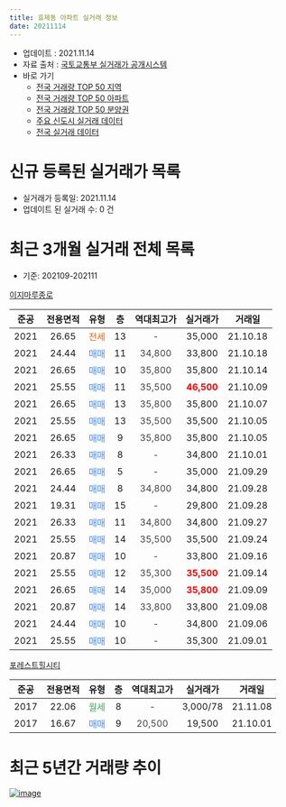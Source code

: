 ```yaml
---
title: 효제동 아파트 실거래 정보
date: 20211114
---
```


* 업데이트 : 2021.11.14
* 자료 출처 : [국토교통부 실거래가 공개시스템](http://rt.molit.go.kr)
* 바로 가기
    * [전국 거래량 TOP 50 지역](https://apt-info.github.io/apt-trade-info/tr)
    * [전국 거래량 TOP 50 아파트](https://apt-info.github.io/apt-trade-info/ta)
    * [전국 거래량 TOP 50 분양권](https://apt-info.github.io/apt-trade-info/tb)
    * [주요 신도시 실거래 데이터](https://apt-info.github.io/apt-trade-info/newtown)
    * [전국 실거래 데이터](https://apt-info.github.io/apt-trade-info/all)



<script async src="https://pagead2.googlesyndication.com/pagead/js/adsbygoogle.js"></script>
<!-- 기본광고 -->
<ins class="adsbygoogle"
     style="display:block"
     data-ad-client="ca-pub-1142216861245946"
     data-ad-slot="4805727019"
     data-ad-format="auto"
     data-full-width-responsive="true"></ins>
<script>
     (adsbygoogle = window.adsbygoogle || []).push({});
</script>


# 신규 등록된 실거래가 목록

* 실거래가 등록일: 2021.11.14
* 업데이트 된 실거래 수: 0 건




<script async src="https://pagead2.googlesyndication.com/pagead/js/adsbygoogle.js"></script>
<!-- 기본광고 -->
<ins class="adsbygoogle"
     style="display:block"
     data-ad-client="ca-pub-1142216861245946"
     data-ad-slot="4805727019"
     data-ad-format="auto"
     data-full-width-responsive="true"></ins>
<script>
     (adsbygoogle = window.adsbygoogle || []).push({});
</script>


# 최근 3개월 실거래 전체 목록
* 기준: 202109-202111


[이지마루종로](https://search.naver.com/search.naver?query=%EC%9D%B4%EC%A7%80%EB%A7%88%EB%A3%A8%EC%A2%85%EB%A1%9C)

|준공|전용면적|유형|층|역대최고가|실거래가|거래일|
|:---:|:---:|:---:|:---:|:---:|:---:|:---:|
|2021|26.65|<span style="color:#FF5A00">전세</span>|13|<span style="color:#444444">-</span>|35,000|21.10.18|
|2021|24.44|<span style="color:#4285F3">매매</span>|11|<span style="color:#444444">34,800</span>|33,800|21.10.18|
|2021|26.65|<span style="color:#4285F3">매매</span>|10|<span style="color:#444444">35,800</span>|35,800|21.10.14|
|2021|25.55|<span style="color:#4285F3">매매</span>|11|<span style="color:#444444">35,500</span>|<b><span style="color:#FF0000">46,500</span></b>|21.10.09|
|2021|26.65|<span style="color:#4285F3">매매</span>|13|<span style="color:#444444">35,800</span>|35,800|21.10.07|
|2021|25.55|<span style="color:#4285F3">매매</span>|13|<span style="color:#444444">35,500</span>|35,500|21.10.05|
|2021|26.65|<span style="color:#4285F3">매매</span>|9|<span style="color:#444444">35,800</span>|35,800|21.10.05|
|2021|26.33|<span style="color:#4285F3">매매</span>|8|<span style="color:#444444">-</span>|34,800|21.10.01|
|2021|26.65|<span style="color:#4285F3">매매</span>|5|<span style="color:#444444">-</span>|35,000|21.09.29|
|2021|24.44|<span style="color:#4285F3">매매</span>|8|<span style="color:#444444">34,800</span>|34,800|21.09.28|
|2021|19.31|<span style="color:#4285F3">매매</span>|15|<span style="color:#444444">-</span>|29,800|21.09.28|
|2021|26.33|<span style="color:#4285F3">매매</span>|11|<span style="color:#444444">34,800</span>|34,800|21.09.27|
|2021|25.55|<span style="color:#4285F3">매매</span>|14|<span style="color:#444444">35,500</span>|35,500|21.09.24|
|2021|20.87|<span style="color:#4285F3">매매</span>|10|<span style="color:#444444">-</span>|33,800|21.09.16|
|2021|25.55|<span style="color:#4285F3">매매</span>|12|<span style="color:#444444">35,300</span>|<b><span style="color:#FF0000">35,500</span></b>|21.09.14|
|2021|26.65|<span style="color:#4285F3">매매</span>|14|<span style="color:#444444">35,000</span>|<b><span style="color:#FF0000">35,800</span></b>|21.09.09|
|2021|20.87|<span style="color:#4285F3">매매</span>|14|<span style="color:#444444">33,800</span>|33,800|21.09.08|
|2021|24.44|<span style="color:#4285F3">매매</span>|10|<span style="color:#444444">-</span>|34,800|21.09.06|
|2021|25.55|<span style="color:#4285F3">매매</span>|10|<span style="color:#444444">-</span>|35,300|21.09.01|

[포레스트힐시티](https://search.naver.com/search.naver?query=%ED%8F%AC%EB%A0%88%EC%8A%A4%ED%8A%B8%ED%9E%90%EC%8B%9C%ED%8B%B0)

|준공|전용면적|유형|층|역대최고가|실거래가|거래일|
|:---:|:---:|:---:|:---:|:---:|:---:|:---:|
|2017|22.06|<span style="color:#34A853">월세</span>|8|<span style="color:#444444">-</span>|3,000/78|21.11.08|
|2017|16.67|<span style="color:#4285F3">매매</span>|9|<span style="color:#444444">20,500</span>|19,500|21.10.01|



<script async src="https://pagead2.googlesyndication.com/pagead/js/adsbygoogle.js"></script>
<!-- 기본광고 -->
<ins class="adsbygoogle"
     style="display:block"
     data-ad-client="ca-pub-1142216861245946"
     data-ad-slot="4805727019"
     data-ad-format="auto"
     data-full-width-responsive="true"></ins>
<script>
     (adsbygoogle = window.adsbygoogle || []).push({});
</script>


# 최근 5년간 거래량 추이


<div style="width:100%;">
    <canvas id="deal_progress" height="200"></canvas>
</div>

<script>
new Chart(document.getElementById("deal_progress"), {
    type: 'line',
    data: {
        labels: ['16.08','16.11','16.12','17.01','17.02','17.03','17.04','17.05','17.06','17.07','17.08','17.09','17.10','17.12','18.01','18.02','18.03','18.04','18.05','18.06','18.07','18.09','18.10','18.11','18.12','19.01','19.02','19.03','19.04','19.06','19.07','19.09','19.10','19.11','19.12','20.01','20.02','20.04','20.05','20.07','20.10','20.12','21.01','21.02','21.03','21.06','21.07','21.09','21.10','21.11'],
        datasets: [{
            label: '매매/분양권',
            data: [2,1,2,3,10,2,0,0,0,1,0,0,1,0,1,0,0,0,0,2,1,0,0,1,0,3,0,0,1,0,0,0,0,0,0,1,0,1,2,1,1,1,0,0,1,0,0,11,8,0],
            borderColor: "rgba(66, 133, 243, 1)",
            backgroundColor: "rgba(66, 133, 243, 0.05)",
            borderWidth: 1,
            pointRadius: 0,
            fill: false,
            lineTension: 0
        },{
            label: '전/월세',
            data: [0,0,0,5,13,12,8,2,1,2,1,1,0,4,7,3,2,1,2,0,0,1,1,0,5,5,3,2,2,1,2,1,3,1,1,1,2,0,1,2,0,1,4,4,2,2,3,0,1,1],
            borderColor: "rgba(255, 90, 0, 1)",
            backgroundColor: "rgba(255, 90, 0, 0.05)",
            borderWidth: 1,
            pointRadius: 0,
            fill: false,
            lineTension: 0
        },{
            label: '합계',
            data: [2,1,2,8,23,14,8,2,1,3,1,1,1,4,8,3,2,1,2,2,1,1,1,1,5,8,3,2,3,1,2,1,3,1,1,2,2,1,3,3,1,2,4,4,3,2,3,11,9,1],
            borderColor: "rgba(0, 0, 0, 1)",
            backgroundColor: "rgba(0, 0, 0, 0.03)",
            borderWidth: 0.1,
            pointRadius: 0,
            fill: true,
            lineTension: 0
        }
        ]
    },
    options: {
        responsive: true,
        title: {
            display: false
        },
        tooltips: {
            mode: 'index',
            intersect: false
        },
        hover: {
            mode: 'nearest',
            intersect: true
        },
        scales: {
            xAxes: [{
                display: true,
                scaleLabel: {
                    display: true,
                    labelString: '년/월'
                }
            }],
            yAxes: [{
                display: true,
                ticks: {
                    suggestedMin: 0,
                },
                scaleLabel: {
                    display: true,
                    labelString: '실거래 수'
                }
            }]
        }
    }
});

</script>


[![image](https://apt-info.github.io/images/2020-01-03-apt-trade-info/1024x500.png)](https://play.google.com/store/apps/details?id=com.aptinfo.apttradeinfo)

